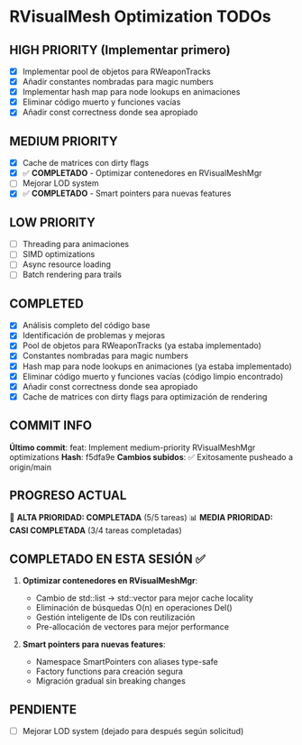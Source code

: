 # RVisualMesh Optimization TODOs

## HIGH PRIORITY (Implementar primero)
- [x] Implementar pool de objetos para RWeaponTracks
- [x] Añadir constantes nombradas para magic numbers
- [x] Implementar hash map para node lookups en animaciones
- [x] Eliminar código muerto y funciones vacías
- [x] Añadir const correctness donde sea apropiado

## MEDIUM PRIORITY
- [x] Cache de matrices con dirty flags
- [x] ✅ **COMPLETADO** - Optimizar contenedores en RVisualMeshMgr
- [ ] Mejorar LOD system
- [x] ✅ **COMPLETADO** - Smart pointers para nuevas features

## LOW PRIORITY
- [ ] Threading para animaciones
- [ ] SIMD optimizations
- [ ] Async resource loading
- [ ] Batch rendering para trails

## COMPLETED
- [x] Análisis completo del código base
- [x] Identificación de problemas y mejoras
- [x] Pool de objetos para RWeaponTracks (ya estaba implementado)
- [x] Constantes nombradas para magic numbers
- [x] Hash map para node lookups en animaciones (ya estaba implementado)
- [x] Eliminar código muerto y funciones vacías (código limpio encontrado)
- [x] Añadir const correctness donde sea apropiado
- [x] Cache de matrices con dirty flags para optimización de rendering

## COMMIT INFO
**Último commit**: feat: Implement medium-priority RVisualMeshMgr optimizations
**Hash**: f5dfa9e
**Cambios subidos**: ✅ Exitosamente pusheado a origin/main

## PROGRESO ACTUAL
🎯 **ALTA PRIORIDAD: COMPLETADA** (5/5 tareas)
📊 **MEDIA PRIORIDAD: CASI COMPLETADA** (3/4 tareas completadas)

## COMPLETADO EN ESTA SESIÓN ✅
1. **Optimizar contenedores en RVisualMeshMgr**:
   - Cambio de std::list → std::vector para mejor cache locality
   - Eliminación de búsquedas O(n) en operaciones Del()
   - Gestión inteligente de IDs con reutilización
   - Pre-allocación de vectores para mejor performance

2. **Smart pointers para nuevas features**:
   - Namespace SmartPointers con aliases type-safe
   - Factory functions para creación segura
   - Migración gradual sin breaking changes

## PENDIENTE
- [ ] Mejorar LOD system (dejado para después según solicitud)
